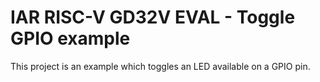 # IAR RISC-V GD32V EVAL - Toggle GPIO example

This project is an example which toggles an LED available on a GPIO pin. 
  

